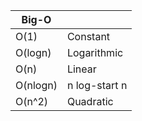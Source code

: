 |Big-O |    |
------|---------------  
O(1) | Constant  
O(logn) | Logarithmic  
O(n) | Linear  
O(nlogn) | n log-start n  
O(n^2) | Quadratic  
